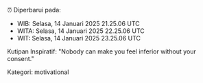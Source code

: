 ⏰ Diperbarui pada:
- WIB: Selasa, 14 Januari 2025 21.25.06 UTC
- WITA: Selasa, 14 Januari 2025 22.25.06 UTC
- WIT: Selasa, 14 Januari 2025 23.25.06 UTC

Kutipan Inspiratif:
"Nobody can make you feel inferior without your consent."


Kategori: motivational

